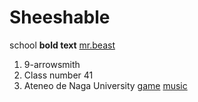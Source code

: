 # Sheeshable
school
**bold text**
	[mr.beast](https://youtu.be/urtFrxDUV6c)
  1. 9-arrowsmith
2. Class number 41
3. Ateneo de Naga University
	[game](https://krunker.io/?game)
		[music](https://youtu.be/Ri2v_1Zu9SE)

